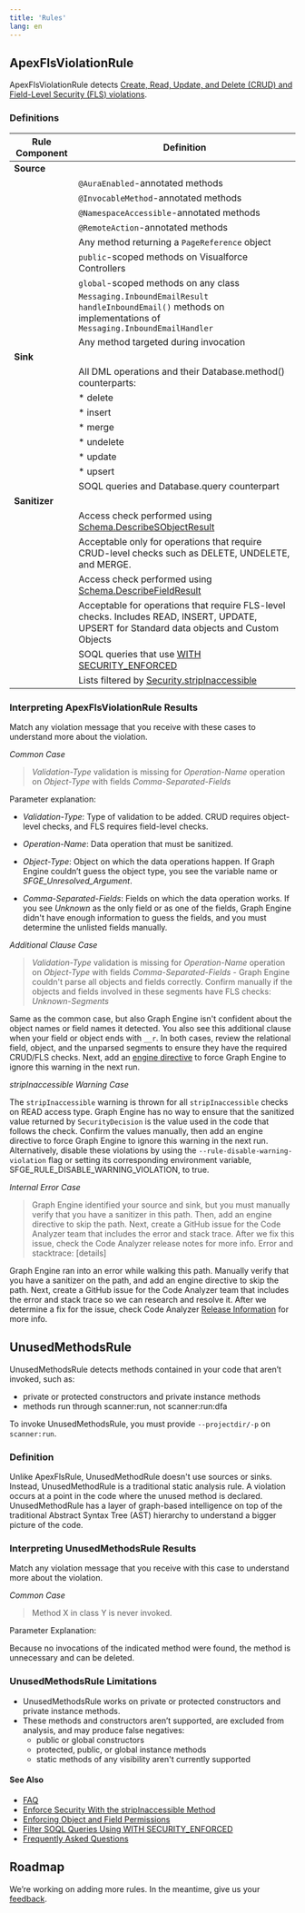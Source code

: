 ```yaml
---
title: 'Rules'
lang: en
---
```


## ApexFlsViolationRule
ApexFlsViolationRule detects [Create, Read, Update, and Delete (CRUD) and Field-Level Security (FLS) violations](https://www.youtube.com/watch?v=1ZYjpjPTIn8).

### Definitions

| Rule Component | Definition                                  																		|
| ---------		 | ---------                                															  			|
|**Source**		 |																													|
|		 	  	 | `@AuraEnabled`-annotated methods     																			|
|				 |`@InvocableMethod`-annotated methods																			  	|
|     			 | `@NamespaceAccessible`-annotated methods 																		|
| 				 |`@RemoteAction`-annotated methods																				  	|
|				 |Any method returning a `PageReference` object																	  	|
|				 |`public`-scoped methods on Visualforce Controllers																|
|				 |`global`-scoped methods on any class																			  	|
|				 |`Messaging.InboundEmailResult handleInboundEmail()` methods on implementations of `Messaging.InboundEmailHandler`	|
|				 |Any method targeted during invocation																|
| **Sink**		 | 																													|
| 		  	  	 |All DML operations and their Database.method() counterparts:   													|
|				 |* delete																											|
|     			 |* insert																											|
| 				 |* merge																										  	|
|				 |* undelete																										|
|				 |* update																										  	|
|				 |* upsert																										  	|
|				 |SOQL queries and Database.query counterpart																	  	|
| **Sanitizer**	 |				                                  														      		|
|			 	 |Access check performed using [Schema.DescribeSObjectResult](https://developer.salesforce.com/docs/atlas.en-us.234.0.apexref.meta/apexref/apex_methods_system_sobject_describe.htm)|
|				 |Acceptable only for operations that require CRUD-level checks such as DELETE, UNDELETE, and MERGE.				|
|				 |Access check performed using [Schema.DescribeFieldResult](https://developer.salesforce.com/docs/atlas.en-us.234.0.apexref.meta/apexref/apex_methods_system_fields_describe.htm)|
|				 |Acceptable for operations that require FLS-level checks. Includes READ, INSERT, UPDATE, UPSERT for Standard data objects and Custom Objects|																
|				 |SOQL queries that use [WITH SECURITY_ENFORCED](https://developer.salesforce.com/docs/atlas.en-us.apexcode.meta/apexcode/apex_classes_with_security_enforced.htm#apex_classes_with_security_enforced)|
|				 |Lists filtered by [Security.stripInaccessible](https://developer.salesforce.com/docs/atlas.en-us.apexcode.meta/apexcode/apex_classes_with_security_stripInaccessible.htm)|

### Interpreting ApexFlsViolationRule Results

Match any violation message that you receive with these cases to understand more about the violation.

*Common Case*

>_Validation-Type_ validation is missing for _Operation-Name_ operation on _Object-Type_ with fields _Comma-Separated-Fields_

Parameter explanation:

* _Validation-Type_: Type of validation to be added. CRUD requires object-level checks, and FLS requires field-level checks.

* _Operation-Name_: Data operation that must be sanitized.

* _Object-Type_: Object on which the data operations happen. If Graph Engine couldn’t guess the object type, you see the variable name or *SFGE_Unresolved_Argument*.

* _Comma-Separated-Fields_: Fields on which the data operation works. If you see _Unknown_ as the only field or as one of the fields, Graph Engine didn't have enough information to guess the fields, and you must determine the unlisted fields manually.

*Additional Clause Case*

> _Validation-Type_ validation is missing for _Operation-Name_ operation on _Object-Type_ with fields _Comma-Separated-Fields_ - Graph Engine couldn't parse all objects and fields correctly. Confirm manually if the objects and fields involved in these segments have FLS checks: _Unknown-Segments_

Same as the common case, but also Graph Engine isn't confident about the object names or field names it detected. You also see this additional clause when your field or object ends with `__r`. In both cases, review the relational field, object, and the unparsed segments to ensure they have the required CRUD/FLS checks. Next, add an [engine directive](./en/v3.x/salesforce-graph-engine/working-with-sfge/#add-engine-directives) to force Graph Engine to ignore this warning in the next run.

*stripInaccessible Warning Case*

The `stripInaccessible` warning is thrown for all `stripInaccessible` checks on READ access type. Graph Engine has no way to ensure that the sanitized value returned by `SecurityDecision` is the value used in the code that follows the check. Confirm the values manually, then add an engine directive to force Graph Engine to ignore this warning in the next run. Alternatively, disable these violations by using the `--rule-disable-warning-violation` flag or setting its corresponding environment variable, SFGE_RULE_DISABLE_WARNING_VIOLATION, to true.

*Internal Error Case*

> Graph Engine identified your source and sink, but you must manually verify that you have a sanitizer in this path. Then, add an engine directive to skip the path. Next, create a GitHub issue for the Code Analyzer team that includes the error and stack trace. After we fix this issue, check the Code Analyzer release notes for more info. Error and stacktrace: [details]

Graph Engine ran into an error while walking this path. Manually verify that you have a sanitizer on the path, and add an engine directive to skip the path. Next, create a GitHub issue for the Code Analyzer team that includes the error and stack trace so we can research and resolve it. After we determine a fix for the issue, check Code Analyzer [Release Information](https://forcedotcom.github.io/sfdx-scanner/en/v3.x/release-information/) for more info.

## UnusedMethodsRule

UnusedMethodsRule detects methods contained in your code that aren’t invoked, such as:

- private or protected constructors and private instance methods
- methods run through scanner:run, not scanner:run:dfa

To invoke UnusedMethodsRule, you must provide `--projectdir/-p` on `scanner:run`. 

### Definition

Unlike ApexFlsRule, UnusedMethodRule doesn't use sources or sinks. Instead, UnusedMethodRule is a traditional static analysis rule. A violation occurs at a point in the code where the unused method is declared. UnusedMethodRule has a layer of graph-based intelligence on top of the traditional Abstract Syntax Tree (AST) hierarchy to understand a bigger picture of the code.

### Interpreting UnusedMethodsRule Results

Match any violation message that you receive with this case to understand more about the violation.

*Common Case*

> Method X in class Y is never invoked.
 
Parameter Explanation:

Because no invocations of the indicated method were found, the method is unnecessary and can be deleted.

### UnusedMethodsRule Limitations

- UnusedMethodsRule works on private or protected constructors and private instance methods.
- These methods and constructors aren’t supported, are excluded from analysis, and may produce false negatives:
    - public or global constructors
    - protected, public, or global instance methods
    - static methods of any visibility aren't currently supported

#### See Also

- [FAQ](./en/v3.x/faq/#questions-about-interpreting-apexflsviolationrule-results)
- [Enforce Security With the stripInaccessible Method](https://developer.salesforce.com/docs/atlas.en-us.apexcode.meta/apexcode/apex_classes_with_security_stripInaccessible.htm)
- [Enforcing Object and Field Permissions](https://developer.salesforce.com/docs/atlas.en-us.apexcode.meta/apexcode/apex_classes_perms_enforcing.htm)
- [Filter SOQL Queries Using WITH SECURITY_ENFORCED](https://developer.salesforce.com/docs/atlas.en-us.apexcode.meta/apexcode/apex_classes_with_security_enforced.htm)
- [Frequently Asked Questions](./en/v3.x/faq/)

## Roadmap

We’re working on adding more rules. In the meantime, give us your [feedback](https://www.research.net/r/SalesforceCA).
